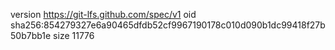 version https://git-lfs.github.com/spec/v1
oid sha256:854279327e6a90465dfdb52cf9967190178c010d090b1dc99418f27b50b7bb1e
size 11776

